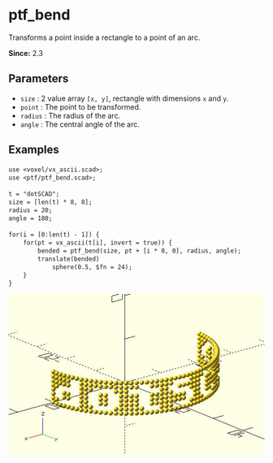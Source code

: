 # ptf_bend

Transforms a point inside a rectangle to a point of an arc.

**Since:** 2.3

## Parameters

- `size` : 2 value array `[x, y]`, rectangle with dimensions `x` and `y`.
- `point` : The point to be transformed.
- `radius` : The radius of the arc.
- `angle` : The central angle of the arc.

## Examples

    use <voxel/vx_ascii.scad>;
    use <ptf/ptf_bend.scad>;

    t = "dotSCAD";
    size = [len(t) * 8, 8];
    radius = 20;
    angle = 180;

    for(i = [0:len(t) - 1]) {
        for(pt = vx_ascii(t[i], invert = true)) {
            bended = ptf_bend(size, pt + [i * 8, 0], radius, angle);
            translate(bended)
                sphere(0.5, $fn = 24);
        }
    }

![ptf_bend](images/lib3x-ptf_bend-1.JPG)
